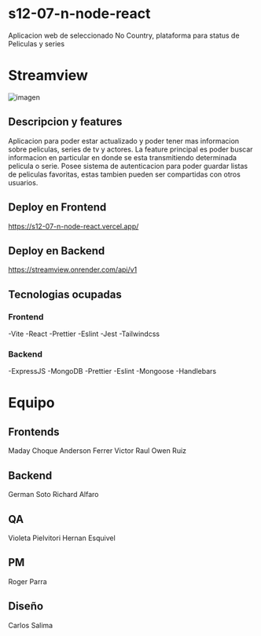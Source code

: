 # s12-07-n-node-react
Aplicacion web de seleccionado No Country, plataforma para status de Peliculas y series

# Streamview
![imagen](https://github.com/No-Country/s12-07-n-node-react/assets/92329156/415b611f-28c6-4dd8-b605-d7675938a32d)

## Descripcion y features 

Aplicacion para poder estar actualizado y poder tener mas informacion sobre peliculas, series de tv y actores. 
La feature principal es poder buscar informacion en particular en donde se esta transmitiendo determinada pelicula o serie. 
Posee sistema de autenticacion para poder guardar listas de peliculas favoritas, estas tambien pueden ser compartidas con otros usuarios. 


## Deploy en Frontend 

https://s12-07-n-node-react.vercel.app/

## Deploy en Backend

https://streamview.onrender.com/api/v1 

## Tecnologias ocupadas 

### Frontend 

-Vite
-React
-Prettier
-Eslint
-Jest
-Tailwindcss

### Backend 

-ExpressJS
-MongoDB
-Prettier
-Eslint
-Mongoose
-Handlebars 


# Equipo 

## Frontends 

Maday Choque 
Anderson Ferrer 
Victor Raul 
Owen Ruiz 

## Backend 

German Soto 
Richard Alfaro 

## QA 

Violeta Pielvitori 
Hernan Esquivel 

## PM 

Roger Parra

## Diseño 

Carlos Salima 


